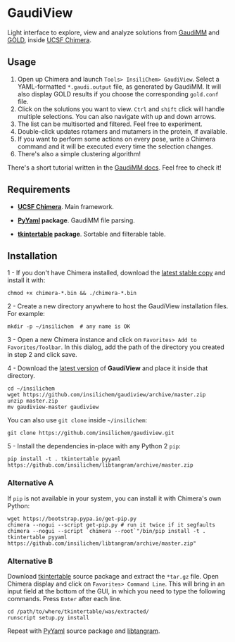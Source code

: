 # GaudiView #

Light interface to explore, view and analyze solutions from [GaudiMM](https://github.com/insilichem/gaudi) and [GOLD](https://www.ccdc.cam.ac.uk/solutions/csd-discovery/components/gold/), inside [UCSF Chimera](http://www.cgl.ucsf.edu/chimera).

## Usage

1. Open up Chimera and launch `Tools> InsiliChem> GaudiView`. Select a YAML-formatted `*.gaudi.output` file, as generated by GaudiMM. It will also display GOLD results if you choose the corresponding `gold.conf` file.
2. Click on the solutions you want to view. `Ctrl` and `shift` click will handle multiple selections. You can also navigate with up and down arrows.
3. The list can be multisorted and filtered. Feel free to experiment.
4. Double-click updates rotamers and mutamers in the protein, if available.
5. If you want to perform some actions on every pose, write a Chimera command and it will be executed every time the selection changes.
6. There's also a simple clustering algorithm!

There's a short tutorial written in the [GaudiMM docs](http://gaudi.readthedocs.io/en/latest/tutorial-visualization.html). Feel free to check it!

## Requirements

* **[UCSF Chimera](http://www.cgl.ucsf.edu/chimera/download.html)**. Main framework.

* **[PyYaml](https://pypi.python.org/pypi/PyYAML) package**. GaudiMM file parsing.

* **[tkintertable](https://pypi.python.org/pypi/tkintertable) package**. Sortable and filterable table.

## Installation

1 - If you don't have Chimera installed, download the [latest stable copy](http://www.cgl.ucsf.edu/chimera/download.html) and install it with:

    chmod +x chimera-*.bin && ./chimera-*.bin

2 - Create a new directory anywhere to host the GaudiView installation files. For example:

    mkdir -p ~/insilichem  # any name is OK

3 - Open a new Chimera instance and click on `Favorites> Add to Favorites/Toolbar`. In this dialog, add the path of the directory you created in step 2 and click save.

4 - Download the [latest version](https://github.com/insilichem/gaudiview/archive/master.zip) of **GaudiView** and place it inside that directory.

    cd ~/insilichem
    wget https://github.com/insilichem/gaudiview/archive/master.zip
    unzip master.zip
    mv gaudiview-master gaudiview

You can also use `git clone` inside `~/insilichem`:

    git clone https://github.com/insilichem/gaudiview.git

5 - Install the dependencies in-place with any Python 2 `pip`:

    pip install -t . tkintertable pyyaml https://github.com/insilichem/libtangram/archive/master.zip


### Alternative A

If `pip` is not available in your system, you can install it with Chimera's own Python:

    wget https://bootstrap.pypa.io/get-pip.py
    chimera --nogui --script get-pip.py # run it twice if it segfaults
    chimera --nogui --script `chimera --root`"/bin/pip install -t . tkintertable pyyaml https://github.com/insilichem/libtangram/archive/master.zip"

### Alternative B

Download [tkintertable](https://pypi.python.org/pypi/tkintertable) source package and extract the `*tar.gz` file. Open Chimera display and click on `Favorites> Command Line`. This will bring in an input field at the bottom of the GUI, in which you need to type the following commands. Press `Enter` after each line.

    cd /path/to/where/tkintertable/was/extracted/
    runscript setup.py install

Repeat with [PyYaml](https://pypi.python.org/pypi/PyYAML) source package and [libtangram](https://github.com/insilichem/libtangram/archive/master.zip).
